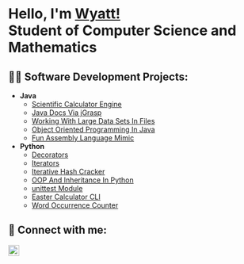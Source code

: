 <h1>Hello, I'm <a href="https://www.linkedin.com/in/wyatt-bechtle-6924aa279/">Wyatt!</a> <br/>Student of Computer Science and Mathematics</h1>

<h2>👨‍💻 Software Development Projects:</h2>

- <b>Java</b>
  - [Scientific Calculator Engine](https://github.com/wbechtle/JavaSciCalcEng/blob/main/README.md)
  - [Java Docs Via jGrasp](https://github.com/wbechtle/JavaDocsWithjGrasp/blob/main/README.md)
  - [Working With Large Data Sets In Files](https://github.com/wbechtle/JavaWorkingWithFiles/blob/main/README.md)
  - [Object Oriented Programming In Java](https://github.com/wbechtle/JavaOOP/blob/main/README.md)
  - [Fun Assembly Language Mimic](https://github.com/wbechtle/FunJavaCalc/blob/main/README.md)
- <b>Python</b>
  - [Decorators](https://github.com/wbechtle/PythonDecorators/blob/main/README.md)
  - [Iterators](https://github.com/wbechtle/PythonIterator/blob/main/README.md)
  - [Iterative Hash Cracker](https://github.com/wbechtle/PythonHashCracker/blob/main/README.md)
  - [OOP And Inheritance In Python](https://github.com/wbechtle/PythonOOP/blob/main/README.md)
  - [unittest Module](https://github.com/wbechtle/PythonUnitTesting/blob/main/README.md)
  - [Easter Calculator CLI](https://github.com/wbechtle/PythonEasterCalcCLI/blob/main/README.md)
  - [Word Occurrence Counter](https://github.com/wbechtle/PythonWordFreqCount/blob/main/README.md)
  
  
<h2> 🤳 Connect with me:</h2>

[<img align="left" alt="Wyatt Bechtle | LinkedIn" width="22px" src="https://cdn.jsdelivr.net/npm/simple-icons@v3/icons/linkedin.svg" />][linkedin]

[linkedin]: https://www.linkedin.com/in/wyatt-bechtle-6924aa279/
